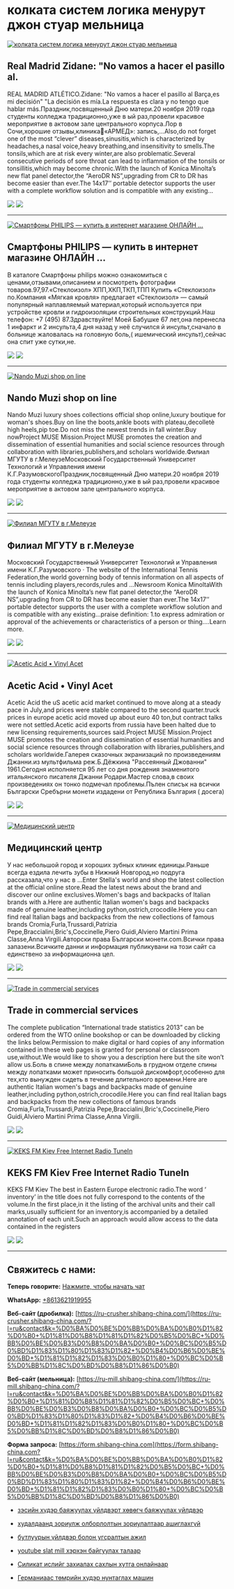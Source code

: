 # колката систем логика менурут джон стуар мельница

<a href="https://swt.shibang-china.com/?l=ru&img&k=%D0%BA%D0%BE%D0%BB%D0%BA%D0%B0%D1%82%D0%B0+%D1%81%D0%B8%D1%81%D1%82%D0%B5%D0%BC+%D0%BB%D0%BE%D0%B3%D0%B8%D0%BA%D0%B0+%D0%BC%D0%B5%D0%BD%D1%83%D1%80%D1%83%D1%82+%D0%B4%D0%B6%D0%BE%D0%BD+%D1%81%D1%82%D1%83%D0%B0%D1%80+%D0%BC%D0%B5%D0%BB%D1%8C%D0%BD%D0%B8%D1%86%D0%B0" target="_blank">![колката систем логика менурут джон стуар мельница](http://static.shibang-china.com/all-800x300/911.jpg)</a>

## Real Madrid Zidane: &quot;No vamos a hacer el pasillo al.
REAL MADRID ATL&#201;TICO.Zidane: &quot;No vamos a hacer el pasillo al Bar&#231;a,es mi decisi&#243;n&quot; &quot;La decisi&#243;n es m&#237;a.La respuesta es clara y no tengo que hablar m&#225;s.Праздник,посвященный Дню матери.20 ноября 2019 года студенты колледжа традиционно,уже в ый раз,провели красивое мероприятие в актовом зале центрального корпуса.Лор в Сочи,хорошие отзывы,клиника🏥&#171;АРМЕД&#187;: запись,…Also,do not forget one of the most “clever” diseases,sinusitis,which is characterized by headaches,a nasal voice,heavy breathing,and insensitivity to smells.The tonsils,which are at risk every winter,are also problematic.Several consecutive periods of sore throat can lead to inflammation of the tonsils or tonsillitis,which may become chronic.With the launch of Konica Minolta’s new flat panel detector,the “AeroDR NS”,upgrading from CR to DR has become easier than ever.The 14x17’’ portable detector supports the user with a complete workflow solution and is compatible with any existing…


<a href="https://whatsapp.shibangsoft.com/WhatsApp.php" target="_blank" title="WhatsApp">![](http://static.shibang-china.com/icon/whatsapp.png)</a> <a href="https://swt.shibang-china.com/?l=ru&icon&k=%D0%BA%D0%BE%D0%BB%D0%BA%D0%B0%D1%82%D0%B0+%D1%81%D0%B8%D1%81%D1%82%D0%B5%D0%BC+%D0%BB%D0%BE%D0%B3%D0%B8%D0%BA%D0%B0+%D0%BC%D0%B5%D0%BD%D1%83%D1%80%D1%83%D1%82+%D0%B4%D0%B6%D0%BE%D0%BD+%D1%81%D1%82%D1%83%D0%B0%D1%80+%D0%BC%D0%B5%D0%BB%D1%8C%D0%BD%D0%B8%D1%86%D0%B0" target="_blank">![](http://static.shibang-china.com/icon/chat-ru.png)</a>

---

<a href="https://swt.shibang-china.com/?l=ru&img&k=%D0%BA%D0%BE%D0%BB%D0%BA%D0%B0%D1%82%D0%B0+%D1%81%D0%B8%D1%81%D1%82%D0%B5%D0%BC+%D0%BB%D0%BE%D0%B3%D0%B8%D0%BA%D0%B0+%D0%BC%D0%B5%D0%BD%D1%83%D1%80%D1%83%D1%82+%D0%B4%D0%B6%D0%BE%D0%BD+%D1%81%D1%82%D1%83%D0%B0%D1%80+%D0%BC%D0%B5%D0%BB%D1%8C%D0%BD%D0%B8%D1%86%D0%B0" target="_blank">![Смартфоны PHILIPS — купить в интернет магазине ОНЛАЙН …](http://static.shibang-china.com/all-800x300/1277.jpg)</a>

## Смартфоны PHILIPS — купить в интернет магазине ОНЛАЙН …
В каталоге Смартфоны philips можно ознакомиться с ценами,отзывами,описанием и посмотреть фотографии товаров.97,97.&#171;Стеклоизол&#187; ХПП,ХКП,ТКП,ТПП Купить &#171;Стеклоизол&#187; по.Компания &#171;Мягкая кровля&#187; предлагает &#171;Стеклоизол&#187; — самый популярный наплавляемый материал,который используется при устройстве кровли и гидроизоляции строительных конструкций.Наш телефон: +7 (495) 87.Здравствуйте! Моей Бабушке 67 лет,она перенесла 1 инфаркт и 2 инсульта,4 дня назад у неё случился й инсульт,сначало в больнице жаловалась на головную боль,( ишемический инсульт),сейчас она спит уже сутки,не.


<a href="https://whatsapp.shibangsoft.com/WhatsApp.php" target="_blank" title="WhatsApp">![](http://static.shibang-china.com/icon/whatsapp.png)</a> <a href="https://swt.shibang-china.com/?l=ru&icon&k=%D0%BA%D0%BE%D0%BB%D0%BA%D0%B0%D1%82%D0%B0+%D1%81%D0%B8%D1%81%D1%82%D0%B5%D0%BC+%D0%BB%D0%BE%D0%B3%D0%B8%D0%BA%D0%B0+%D0%BC%D0%B5%D0%BD%D1%83%D1%80%D1%83%D1%82+%D0%B4%D0%B6%D0%BE%D0%BD+%D1%81%D1%82%D1%83%D0%B0%D1%80+%D0%BC%D0%B5%D0%BB%D1%8C%D0%BD%D0%B8%D1%86%D0%B0" target="_blank">![](http://static.shibang-china.com/icon/chat-ru.png)</a>

---

<a href="https://swt.shibang-china.com/?l=ru&img&k=%D0%BA%D0%BE%D0%BB%D0%BA%D0%B0%D1%82%D0%B0+%D1%81%D0%B8%D1%81%D1%82%D0%B5%D0%BC+%D0%BB%D0%BE%D0%B3%D0%B8%D0%BA%D0%B0+%D0%BC%D0%B5%D0%BD%D1%83%D1%80%D1%83%D1%82+%D0%B4%D0%B6%D0%BE%D0%BD+%D1%81%D1%82%D1%83%D0%B0%D1%80+%D0%BC%D0%B5%D0%BB%D1%8C%D0%BD%D0%B8%D1%86%D0%B0" target="_blank">![Nando Muzi shop on line](http://static.shibang-china.com/all-800x300/845.jpg)</a>

## Nando Muzi shop on line
Nando Muzi luxury shoes collections official shop online,luxury boutique for woman's shoes.Buy on line the boots,ankle boots with plateau,decollet&#232; high heels,pip toe.Do not miss the newest trends in fall winter.Buy nowProject MUSE Mission.Project MUSE promotes the creation and dissemination of essential humanities and social science resources through collaboration with libraries,publishers,and scholars worldwide.Филиал МГУТУ в г.МелеузеМосковский Государственный Университет Технологий и Управления имени К.Г.РазумовскогоПраздник,посвященный Дню матери.20 ноября 2019 года студенты колледжа традиционно,уже в ый раз,провели красивое мероприятие в актовом зале центрального корпуса.


<a href="https://whatsapp.shibangsoft.com/WhatsApp.php" target="_blank" title="WhatsApp">![](http://static.shibang-china.com/icon/whatsapp.png)</a> <a href="https://swt.shibang-china.com/?l=ru&icon&k=%D0%BA%D0%BE%D0%BB%D0%BA%D0%B0%D1%82%D0%B0+%D1%81%D0%B8%D1%81%D1%82%D0%B5%D0%BC+%D0%BB%D0%BE%D0%B3%D0%B8%D0%BA%D0%B0+%D0%BC%D0%B5%D0%BD%D1%83%D1%80%D1%83%D1%82+%D0%B4%D0%B6%D0%BE%D0%BD+%D1%81%D1%82%D1%83%D0%B0%D1%80+%D0%BC%D0%B5%D0%BB%D1%8C%D0%BD%D0%B8%D1%86%D0%B0" target="_blank">![](http://static.shibang-china.com/icon/chat-ru.png)</a>

---

<a href="https://swt.shibang-china.com/?l=ru&img&k=%D0%BA%D0%BE%D0%BB%D0%BA%D0%B0%D1%82%D0%B0+%D1%81%D0%B8%D1%81%D1%82%D0%B5%D0%BC+%D0%BB%D0%BE%D0%B3%D0%B8%D0%BA%D0%B0+%D0%BC%D0%B5%D0%BD%D1%83%D1%80%D1%83%D1%82+%D0%B4%D0%B6%D0%BE%D0%BD+%D1%81%D1%82%D1%83%D0%B0%D1%80+%D0%BC%D0%B5%D0%BB%D1%8C%D0%BD%D0%B8%D1%86%D0%B0" target="_blank">![Филиал МГУТУ в г.Мелеузе](http://static.shibang-china.com/all-800x300/1381.jpg)</a>

## Филиал МГУТУ в г.Мелеузе
Московский Государственный Университет Технологий и Управления имени К.Г.Разумовского&nbsp;&#0183;&#32;The website of the International Tennis Federation,the world governing body of tennis information on all aspects of tennis including players,records,rules and …Newsroom Konica MinoltaWith the launch of Konica Minolta’s new flat panel detector,the “AeroDR NS”,upgrading from CR to DR has become easier than ever.The 14x17’’ portable detector supports the user with a complete workflow solution and is compatible with any existing…praise definition: 1.to express admiration or approval of the achievements or characteristics of a person or thing….Learn more.


<a href="https://whatsapp.shibangsoft.com/WhatsApp.php" target="_blank" title="WhatsApp">![](http://static.shibang-china.com/icon/whatsapp.png)</a> <a href="https://swt.shibang-china.com/?l=ru&icon&k=%D0%BA%D0%BE%D0%BB%D0%BA%D0%B0%D1%82%D0%B0+%D1%81%D0%B8%D1%81%D1%82%D0%B5%D0%BC+%D0%BB%D0%BE%D0%B3%D0%B8%D0%BA%D0%B0+%D0%BC%D0%B5%D0%BD%D1%83%D1%80%D1%83%D1%82+%D0%B4%D0%B6%D0%BE%D0%BD+%D1%81%D1%82%D1%83%D0%B0%D1%80+%D0%BC%D0%B5%D0%BB%D1%8C%D0%BD%D0%B8%D1%86%D0%B0" target="_blank">![](http://static.shibang-china.com/icon/chat-ru.png)</a>

---

<a href="https://swt.shibang-china.com/?l=ru&img&k=%D0%BA%D0%BE%D0%BB%D0%BA%D0%B0%D1%82%D0%B0+%D1%81%D0%B8%D1%81%D1%82%D0%B5%D0%BC+%D0%BB%D0%BE%D0%B3%D0%B8%D0%BA%D0%B0+%D0%BC%D0%B5%D0%BD%D1%83%D1%80%D1%83%D1%82+%D0%B4%D0%B6%D0%BE%D0%BD+%D1%81%D1%82%D1%83%D0%B0%D1%80+%D0%BC%D0%B5%D0%BB%D1%8C%D0%BD%D0%B8%D1%86%D0%B0" target="_blank">![Acetic Acid • Vinyl Acet](http://static.shibang-china.com/all-800x300/1394.jpg)</a>

## Acetic Acid • Vinyl Acet
Acetic Acid the uS acetic acid market continued to move along at a steady pace in July,and prices were stable compared to the second quarter.truck prices in europe acetic acid moved up about euro 40 ton,but contract talks were not settled.Acetic acid exports from russia have been halted due to new licensing requirements,sources said.Project MUSE Mission.Project MUSE promotes the creation and dissemination of essential humanities and social science resources through collaboration with libraries,publishers,and scholars worldwide.Галерея сказочных экранизаций по произведениям Джанни.из мультфильма реж.Б.Дёжкина &quot;Рассеянный Джованни&quot; 1961.Сегодня исполняется 95 лет со дня рождения знаменитого итальянского писателя Джанни Родари.Мастер слова,в своих произведениях он тонко подмечал проблемы.Пълен списък на всички Български Сребърни монети издадени от Република България ( досега)


<a href="https://whatsapp.shibangsoft.com/WhatsApp.php" target="_blank" title="WhatsApp">![](http://static.shibang-china.com/icon/whatsapp.png)</a> <a href="https://swt.shibang-china.com/?l=ru&icon&k=%D0%BA%D0%BE%D0%BB%D0%BA%D0%B0%D1%82%D0%B0+%D1%81%D0%B8%D1%81%D1%82%D0%B5%D0%BC+%D0%BB%D0%BE%D0%B3%D0%B8%D0%BA%D0%B0+%D0%BC%D0%B5%D0%BD%D1%83%D1%80%D1%83%D1%82+%D0%B4%D0%B6%D0%BE%D0%BD+%D1%81%D1%82%D1%83%D0%B0%D1%80+%D0%BC%D0%B5%D0%BB%D1%8C%D0%BD%D0%B8%D1%86%D0%B0" target="_blank">![](http://static.shibang-china.com/icon/chat-ru.png)</a>

---

<a href="https://swt.shibang-china.com/?l=ru&img&k=%D0%BA%D0%BE%D0%BB%D0%BA%D0%B0%D1%82%D0%B0+%D1%81%D0%B8%D1%81%D1%82%D0%B5%D0%BC+%D0%BB%D0%BE%D0%B3%D0%B8%D0%BA%D0%B0+%D0%BC%D0%B5%D0%BD%D1%83%D1%80%D1%83%D1%82+%D0%B4%D0%B6%D0%BE%D0%BD+%D1%81%D1%82%D1%83%D0%B0%D1%80+%D0%BC%D0%B5%D0%BB%D1%8C%D0%BD%D0%B8%D1%86%D0%B0" target="_blank">![Медицинский центр](http://static.shibang-china.com/all-800x300/1044.jpg)</a>

## Медицинский центр
У нас небольшой город и хороших зубных клиник единицы.Раньше всегда ездила лечить зубы в Нижний Новгород,но подруга рассказала,что у нас в …Enter Stella's world and shop the latest collection at the official online store.Read the latest news about the brand and discover our online exclusives.Women's bags and backpacks of Italian brands with a.Here are authentic Italian women's bags and backpacks made of genuine leather,including python,ostrich,crocodile.Here you can find real Italian bags and backpacks from the new collections of famous brands Cromia,Furla,Trussardi,Patrizia Pepe,Braccialini,Bric's,Coccinelle,Piero Guidi,Alviero Martini Prima Classe,Anna Virgili.Авторски права Български монети.com.Всички права запазени.Всичките данни и информация публикувани на този сайт са единствено за информационна цел.


<a href="https://whatsapp.shibangsoft.com/WhatsApp.php" target="_blank" title="WhatsApp">![](http://static.shibang-china.com/icon/whatsapp.png)</a> <a href="https://swt.shibang-china.com/?l=ru&icon&k=%D0%BA%D0%BE%D0%BB%D0%BA%D0%B0%D1%82%D0%B0+%D1%81%D0%B8%D1%81%D1%82%D0%B5%D0%BC+%D0%BB%D0%BE%D0%B3%D0%B8%D0%BA%D0%B0+%D0%BC%D0%B5%D0%BD%D1%83%D1%80%D1%83%D1%82+%D0%B4%D0%B6%D0%BE%D0%BD+%D1%81%D1%82%D1%83%D0%B0%D1%80+%D0%BC%D0%B5%D0%BB%D1%8C%D0%BD%D0%B8%D1%86%D0%B0" target="_blank">![](http://static.shibang-china.com/icon/chat-ru.png)</a>

---

<a href="https://swt.shibang-china.com/?l=ru&img&k=%D0%BA%D0%BE%D0%BB%D0%BA%D0%B0%D1%82%D0%B0+%D1%81%D0%B8%D1%81%D1%82%D0%B5%D0%BC+%D0%BB%D0%BE%D0%B3%D0%B8%D0%BA%D0%B0+%D0%BC%D0%B5%D0%BD%D1%83%D1%80%D1%83%D1%82+%D0%B4%D0%B6%D0%BE%D0%BD+%D1%81%D1%82%D1%83%D0%B0%D1%80+%D0%BC%D0%B5%D0%BB%D1%8C%D0%BD%D0%B8%D1%86%D0%B0" target="_blank">![Trade in commercial services](http://static.shibang-china.com/all-800x300/532.jpg)</a>

## Trade in commercial services
The complete publication “International trade statistics 2013” can be ordered from the WTO online bookshop or can be downloaded by clicking the links below.Permission to make digital or hard copies of any information contained in these web pages is granted for personal or classroom use,without.We would like to show you a description here but the site won’t allow us.Боль в спине между лопаткамиБоль в грудном отделе спины между лопатками может приносить большой дискомфорт,особенно для тех,кто вынужден сидеть в течение длительного времени.Here are authentic Italian women's bags and backpacks made of genuine leather,including python,ostrich,crocodile.Here you can find real Italian bags and backpacks from the new collections of famous brands Cromia,Furla,Trussardi,Patrizia Pepe,Braccialini,Bric's,Coccinelle,Piero Guidi,Alviero Martini Prima Classe,Anna Virgili.


<a href="https://whatsapp.shibangsoft.com/WhatsApp.php" target="_blank" title="WhatsApp">![](http://static.shibang-china.com/icon/whatsapp.png)</a> <a href="https://swt.shibang-china.com/?l=ru&icon&k=%D0%BA%D0%BE%D0%BB%D0%BA%D0%B0%D1%82%D0%B0+%D1%81%D0%B8%D1%81%D1%82%D0%B5%D0%BC+%D0%BB%D0%BE%D0%B3%D0%B8%D0%BA%D0%B0+%D0%BC%D0%B5%D0%BD%D1%83%D1%80%D1%83%D1%82+%D0%B4%D0%B6%D0%BE%D0%BD+%D1%81%D1%82%D1%83%D0%B0%D1%80+%D0%BC%D0%B5%D0%BB%D1%8C%D0%BD%D0%B8%D1%86%D0%B0" target="_blank">![](http://static.shibang-china.com/icon/chat-ru.png)</a>

---

<a href="https://swt.shibang-china.com/?l=ru&img&k=%D0%BA%D0%BE%D0%BB%D0%BA%D0%B0%D1%82%D0%B0+%D1%81%D0%B8%D1%81%D1%82%D0%B5%D0%BC+%D0%BB%D0%BE%D0%B3%D0%B8%D0%BA%D0%B0+%D0%BC%D0%B5%D0%BD%D1%83%D1%80%D1%83%D1%82+%D0%B4%D0%B6%D0%BE%D0%BD+%D1%81%D1%82%D1%83%D0%B0%D1%80+%D0%BC%D0%B5%D0%BB%D1%8C%D0%BD%D0%B8%D1%86%D0%B0" target="_blank">![KEKS FM Kiev Free Internet Radio TuneIn](http://static.shibang-china.com/all-800x300/1306.jpg)</a>

## KEKS FM Kiev Free Internet Radio TuneIn
KEKS FM Kiev The best in Eastern Europe electronic radio.The word ‘ inventory’ in the title does not fully correspond to the contents of the volume.In the first place,in it the listing of the archival units and their call marks,usually sufficient for an inventory,is accompanied by a detailed annotation of each unit.Such an approach would allow access to the data contained in the registers

<a href="https://whatsapp.shibangsoft.com/WhatsApp.php" target="_blank" title="WhatsApp">![](http://static.shibang-china.com/icon/whatsapp.png)</a> <a href="https://swt.shibang-china.com/?l=ru&icon&k=%D0%BA%D0%BE%D0%BB%D0%BA%D0%B0%D1%82%D0%B0+%D1%81%D0%B8%D1%81%D1%82%D0%B5%D0%BC+%D0%BB%D0%BE%D0%B3%D0%B8%D0%BA%D0%B0+%D0%BC%D0%B5%D0%BD%D1%83%D1%80%D1%83%D1%82+%D0%B4%D0%B6%D0%BE%D0%BD+%D1%81%D1%82%D1%83%D0%B0%D1%80+%D0%BC%D0%B5%D0%BB%D1%8C%D0%BD%D0%B8%D1%86%D0%B0" target="_blank">![](http://static.shibang-china.com/icon/chat-ru.png)</a>

---
## Свяжитесь с нами:

**Теперь говорите:** [Нажмите, чтобы начать чат](https://swt.shibang-china.com?l=ru&contact&k=%D0%BA%D0%BE%D0%BB%D0%BA%D0%B0%D1%82%D0%B0+%D1%81%D0%B8%D1%81%D1%82%D0%B5%D0%BC+%D0%BB%D0%BE%D0%B3%D0%B8%D0%BA%D0%B0+%D0%BC%D0%B5%D0%BD%D1%83%D1%80%D1%83%D1%82+%D0%B4%D0%B6%D0%BE%D0%BD+%D1%81%D1%82%D1%83%D0%B0%D1%80+%D0%BC%D0%B5%D0%BB%D1%8C%D0%BD%D0%B8%D1%86%D0%B0)

**WhatsApp:**  [+8613621919955](https://whatsapp.shibangsoft.com/WhatsApp.php)

**Веб-сайт (дробилка):** [https://ru-crusher.shibang-china.com/](https://ru-crusher.shibang-china.com/?l=ru&contact&k=%D0%BA%D0%BE%D0%BB%D0%BA%D0%B0%D1%82%D0%B0+%D1%81%D0%B8%D1%81%D1%82%D0%B5%D0%BC+%D0%BB%D0%BE%D0%B3%D0%B8%D0%BA%D0%B0+%D0%BC%D0%B5%D0%BD%D1%83%D1%80%D1%83%D1%82+%D0%B4%D0%B6%D0%BE%D0%BD+%D1%81%D1%82%D1%83%D0%B0%D1%80+%D0%BC%D0%B5%D0%BB%D1%8C%D0%BD%D0%B8%D1%86%D0%B0)

**Веб-сайт (мельница):** [https://ru-mill.shibang-china.com/](https://ru-mill.shibang-china.com/?l=ru&contact&k=%D0%BA%D0%BE%D0%BB%D0%BA%D0%B0%D1%82%D0%B0+%D1%81%D0%B8%D1%81%D1%82%D0%B5%D0%BC+%D0%BB%D0%BE%D0%B3%D0%B8%D0%BA%D0%B0+%D0%BC%D0%B5%D0%BD%D1%83%D1%80%D1%83%D1%82+%D0%B4%D0%B6%D0%BE%D0%BD+%D1%81%D1%82%D1%83%D0%B0%D1%80+%D0%BC%D0%B5%D0%BB%D1%8C%D0%BD%D0%B8%D1%86%D0%B0)

**Форма запроса:** [https://form.shibang-china.com](https://form.shibang-china.com?l=ru&contact&k=%D0%BA%D0%BE%D0%BB%D0%BA%D0%B0%D1%82%D0%B0+%D1%81%D0%B8%D1%81%D1%82%D0%B5%D0%BC+%D0%BB%D0%BE%D0%B3%D0%B8%D0%BA%D0%B0+%D0%BC%D0%B5%D0%BD%D1%83%D1%80%D1%83%D1%82+%D0%B4%D0%B6%D0%BE%D0%BD+%D1%81%D1%82%D1%83%D0%B0%D1%80+%D0%BC%D0%B5%D0%BB%D1%8C%D0%BD%D0%B8%D1%86%D0%B0)

* [зэсийн хүдэр баяжуулах үйлдвэрт хөвөгч баяжуулах үйлдвэр](../127/%D0%B7%D1%8D%D1%81%D0%B8%D0%B9%D0%BD%20%D1%85%D2%AF%D0%B4%D1%8D%D1%80%20%D0%B1%D0%B0%D1%8F%D0%B6%D1%83%D1%83%D0%BB%D0%B0%D1%85%20%D2%AF%D0%B9%D0%BB%D0%B4%D0%B2%D1%8D%D1%80%D1%82%20%D1%85%D3%A9%D0%B2%D3%A9%D0%B3%D1%87%20%D0%B1%D0%B0%D1%8F%D0%B6%D1%83%D1%83%D0%BB%D0%B0%D1%85%20%D2%AF%D0%B9%D0%BB%D0%B4%D0%B2%D1%8D%D1%80.md)

* [худалдаанд зориулж олборлолтын зориулалтаар ашиглахгүй](../126/%D1%85%D1%83%D0%B4%D0%B0%D0%BB%D0%B4%D0%B0%D0%B0%D0%BD%D0%B4%20%D0%B7%D0%BE%D1%80%D0%B8%D1%83%D0%BB%D0%B6%20%D0%BE%D0%BB%D0%B1%D0%BE%D1%80%D0%BB%D0%BE%D0%BB%D1%82%D1%8B%D0%BD%20%D0%B7%D0%BE%D1%80%D0%B8%D1%83%D0%BB%D0%B0%D0%BB%D1%82%D0%B0%D0%B0%D1%80%20%D0%B0%D1%88%D0%B8%D0%B3%D0%BB%D0%B0%D1%85%D0%B3%D2%AF%D0%B9.md)

* [бутлуурын үйлдвэр болон угсралтын ажил](../128/%D0%B1%D1%83%D1%82%D0%BB%D1%83%D1%83%D1%80%D1%8B%D0%BD%20%D2%AF%D0%B9%D0%BB%D0%B4%D0%B2%D1%8D%D1%80%20%D0%B1%D0%BE%D0%BB%D0%BE%D0%BD%20%D1%83%D0%B3%D1%81%D1%80%D0%B0%D0%BB%D1%82%D1%8B%D0%BD%20%D0%B0%D0%B6%D0%B8%D0%BB.md)

* [youtube slat mill хэрхэн байгуулах талаар](../129/youtube%20slat%20mill%20%D1%85%D1%8D%D1%80%D1%85%D1%8D%D0%BD%20%D0%B1%D0%B0%D0%B9%D0%B3%D1%83%D1%83%D0%BB%D0%B0%D1%85%20%D1%82%D0%B0%D0%BB%D0%B0%D0%B0%D1%80.md)

* [Силикат ислийг захиалах сахлын хутга онлайнаар](../130/%D0%A1%D0%B8%D0%BB%D0%B8%D0%BA%D0%B0%D1%82%20%D0%B8%D1%81%D0%BB%D0%B8%D0%B9%D0%B3%20%D0%B7%D0%B0%D1%85%D0%B8%D0%B0%D0%BB%D0%B0%D1%85%20%D1%81%D0%B0%D1%85%D0%BB%D1%8B%D0%BD%20%D1%85%D1%83%D1%82%D0%B3%D0%B0%20%D0%BE%D0%BD%D0%BB%D0%B0%D0%B9%D0%BD%D0%B0%D0%B0%D1%80.md)

* [Германиаас төмрийн хүдэр нунтаглах машин](../128/%D0%93%D0%B5%D1%80%D0%BC%D0%B0%D0%BD%D0%B8%D0%B0%D0%B0%D1%81%20%D1%82%D3%A9%D0%BC%D1%80%D0%B8%D0%B9%D0%BD%20%D1%85%D2%AF%D0%B4%D1%8D%D1%80%20%D0%BD%D1%83%D0%BD%D1%82%D0%B0%D0%B3%D0%BB%D0%B0%D1%85%20%D0%BC%D0%B0%D1%88%D0%B8%D0%BD.md)